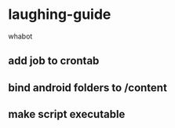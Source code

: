 # laughing-guide
whabot

## add job to crontab
## bind android folders to /content

## make script executable